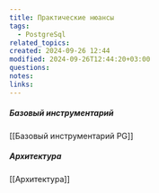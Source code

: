 ```yaml
---
title: Практические нюансы
tags:
  - PostgreSql
related_topics: 
created: 2024-09-26 12:44
modified: 2024-09-26T12:44:20+03:00
questions: 
notes: 
links: 
---
```


##### Базовый инструментарий
[[Базовый инструментарий PG]] 
##### Архитектура
[[Архитектура]]
